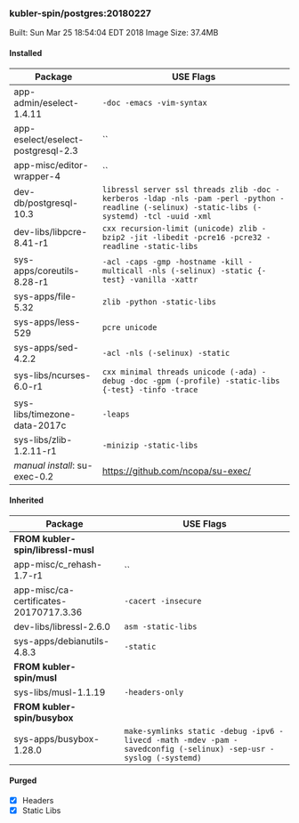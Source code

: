 ### kubler-spin/postgres:20180227

Built: Sun Mar 25 18:54:04 EDT 2018
Image Size: 37.4MB

#### Installed
Package | USE Flags
--------|----------
app-admin/eselect-1.4.11 | `-doc -emacs -vim-syntax`
app-eselect/eselect-postgresql-2.3 | ``
app-misc/editor-wrapper-4 | ``
dev-db/postgresql-10.3 | `libressl server ssl threads zlib -doc -kerberos -ldap -nls -pam -perl -python -readline (-selinux) -static-libs (-systemd) -tcl -uuid -xml`
dev-libs/libpcre-8.41-r1 | `cxx recursion-limit (unicode) zlib -bzip2 -jit -libedit -pcre16 -pcre32 -readline -static-libs`
sys-apps/coreutils-8.28-r1 | `-acl -caps -gmp -hostname -kill -multicall -nls (-selinux) -static {-test} -vanilla -xattr`
sys-apps/file-5.32 | `zlib -python -static-libs`
sys-apps/less-529 | `pcre unicode`
sys-apps/sed-4.2.2 | `-acl -nls (-selinux) -static`
sys-libs/ncurses-6.0-r1 | `cxx minimal threads unicode (-ada) -debug -doc -gpm (-profile) -static-libs {-test} -tinfo -trace`
sys-libs/timezone-data-2017c | `-leaps`
sys-libs/zlib-1.2.11-r1 | `-minizip -static-libs`
*manual install*: su-exec-0.2 | https://github.com/ncopa/su-exec/
#### Inherited
Package | USE Flags
--------|----------
**FROM kubler-spin/libressl-musl** |
app-misc/c_rehash-1.7-r1 | ``
app-misc/ca-certificates-20170717.3.36 | `-cacert -insecure`
dev-libs/libressl-2.6.0 | `asm -static-libs`
sys-apps/debianutils-4.8.3 | `-static`
**FROM kubler-spin/musl** |
sys-libs/musl-1.1.19 | `-headers-only`
**FROM kubler-spin/busybox** |
sys-apps/busybox-1.28.0 | `make-symlinks static -debug -ipv6 -livecd -math -mdev -pam -savedconfig (-selinux) -sep-usr -syslog (-systemd)`
#### Purged
- [x] Headers
- [x] Static Libs
